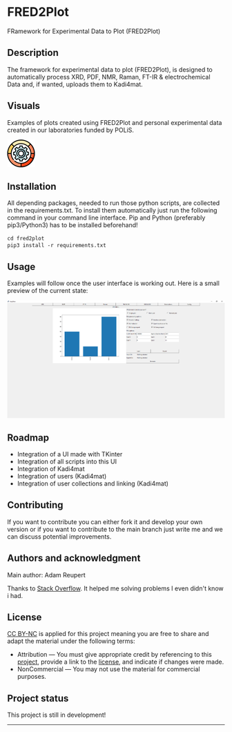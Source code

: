 # FRED2Plot
FRamework for Experimental Data to Plot (FRED2Plot)

## Description
The framework for experimental data to plot (FRED2Plot), is designed to automatically process XRD, PDF, NMR, Raman, FT-IR & electrochemical Data and, if wanted, uploads them to Kadi4mat.

## Visuals
Examples of plots created using FRED2Plot and personal experimental data created in our laboratories funded by POLiS.

![alt text](Gitlab/logo.png "Preview UI")


## Installation
All depending packages, needed to run those python scripts, are collected in the requirements.txt. To install them automatically just run the following command in your command line interface. 
Pip and Python (preferably pip3/Python3) has to be installed beforehand!

```
cd fred2plot
pip3 install -r requirements.txt
```

## Usage
Examples will follow once the user interface is working out. Here is a small preview of the current state:

![alt text](Gitlab/example.png "Preview UI")


## Roadmap
- Integration of a UI made with TKinter
- Integration of all scripts into this UI
- Integration of Kadi4mat
- Integration of users (Kadi4mat)
- Integration of user collections and linking (Kadi4mat)

## Contributing
If you want to contribute you can either fork it and develop your own version or if you want to contribute to the main branch just write me and we can discuss potential improvements.

## Authors and acknowledgment
Main author: Adam Reupert

Thanks to [Stack Overflow](https://stackoverflow.com/). It helped me solving problems I even didn't know i had.

## License
[CC BY-NC](https://creativecommons.org/licenses/by-nc/4.0/legalcode) is applied for this project meaning you are free to share and adapt the material under the following terms:
- Attribution — You must give appropriate credit by referencing to this [project](https://gitlab.com/Sumada/fred2plot), provide a link to the [license](https://creativecommons.org/licenses/by-nc/4.0/legalcode), and indicate if changes were made. 
- NonCommercial — You may not use the material for commercial purposes. 

## Project status
This project is still in development!
***